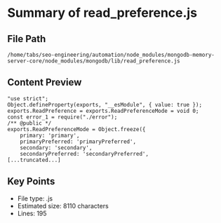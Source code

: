 # Summary of read_preference.js
  
## File Path
`/home/tabs/seo-engineering/automation/node_modules/mongodb-memory-server-core/node_modules/mongodb/lib/read_preference.js`

## Content Preview
```
"use strict";
Object.defineProperty(exports, "__esModule", { value: true });
exports.ReadPreference = exports.ReadPreferenceMode = void 0;
const error_1 = require("./error");
/** @public */
exports.ReadPreferenceMode = Object.freeze({
    primary: 'primary',
    primaryPreferred: 'primaryPreferred',
    secondary: 'secondary',
    secondaryPreferred: 'secondaryPreferred',
[...truncated...]
```

## Key Points
- File type: .js
- Estimated size: 8110 characters
- Lines: 195
